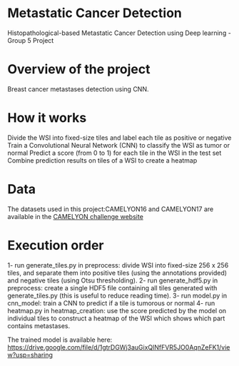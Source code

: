 # Metastatic Cancer Detection
Histopathological-based Metastatic Cancer Detection using Deep learning - Group 5 Project

# Overview of the project

Breast cancer metastases detection using CNN.

# How it works 
Divide the WSI into fixed-size tiles and label each tile as positive or negative 
Train a Convolutional Neural Network (CNN) to classify the WSI as tumor or normal
Predict a score (from 0 to 1) for each tile in the WSI in the test set
Combine prediction results on tiles of a WSI to create a heatmap 

# Data
The datasets used in this project:CAMELYON16 and CAMELYON17 are available in the [CAMELYON challenge website](https://camelyon17.grand-challenge.org/Data/) 

# Execution order
1- run generate_tiles.py in preprocess: divide WSI into fixed-size 256 x 256 tiles, and separate them into positive tiles (using the annotations provided) and negative tiles (using Otsu thresholding). 
2- run generate_hdf5.py in preprocess: create a single HDF5 file containing all tiles generated with generate_tiles.py (this is useful to reduce reading time). 
3- run model.py in cnn_model: train a CNN to predict if a tile is tumorous or normal 
4- run heatmap.py in heatmap_creation: use the score predicted by the model on individual tiles to construct a heatmap of the WSI which shows which part contains metastases. 



The trained model is available here: https://drive.google.com/file/d/1gtrDGWj3auGixQlNfFVR5JO0AqnZeFK1/view?usp=sharing
